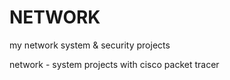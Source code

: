 # NETWORK
my network system &amp; security projects

network - system projects with cisco packet tracer
